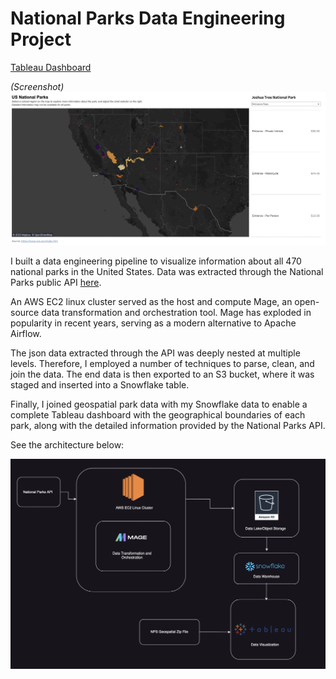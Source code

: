 # National Parks Data Engineering Project

[Tableau Dashboard](https://public.tableau.com/app/profile/alexander.bates/viz/USNationalParksDashboard_16875553921500/NationalParksGeospatialDashboard?publish=yes)

*(Screenshot)*
![NPS Dashboard](nps_tableau_dashboard.png)

I built a data engineering pipeline to visualize information about all 470 national parks in the United States. Data was extracted through the National Parks public API [here](https://www.nps.gov/subjects/developer/get-started.htm).

An AWS EC2 linux cluster served as the host and compute Mage, an open-source data transformation and orchestration tool. Mage has exploded in popularity in recent years, serving as a modern alternative to Apache Airflow. 

The json data extracted through the API was deeply nested at multiple levels. Therefore, I employed a number of techniques to parse, clean, and join the data. The end data is then exported to an S3 bucket, where it was staged and inserted into a Snowflake table.

Finally, I joined geospatial park data with my Snowflake data to enable a complete Tableau dashboard with the geographical boundaries of each park, along with the detailed information provided by the National Parks API.

See the architecture below:

![Data Pipeline Architecture](pipeline_architecture_diagram.png)
